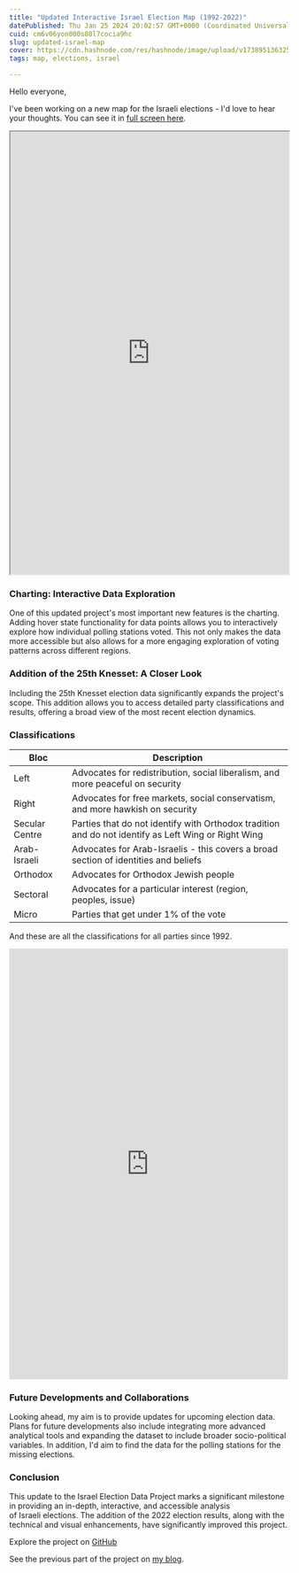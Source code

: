 ```yaml
---
title: "Updated Interactive Israel Election Map (1992-2022)"
datePublished: Thu Jan 25 2024 20:02:57 GMT+0000 (Coordinated Universal Time)
cuid: cm6v06yon000s08l7cocia9hc
slug: updated-israel-map
cover: https://cdn.hashnode.com/res/hashnode/image/upload/v1738951363255/3479ed8d-faeb-433a-bdca-acac7cd1a68f.png
tags: map, elections, israel

---
```


Hello everyone,

I've been working on a new map for the Israeli elections - I'd love to hear your thoughts. You can see it in [full screen here](https://israel-revised.pages.dev/).

<iframe src="https://israel-revised.pages.dev/" style="width:100%" height="800"></iframe>

### Charting: Interactive Data Exploration

One of this updated project's most important new features is the charting. Adding hover state functionality for data points allows you to interactively explore how individual polling stations voted. This not only makes the data more accessible but also allows for a more engaging exploration of voting patterns across different regions.

### Addition of the 25th Knesset: A Closer Look

Including the 25th Knesset election data significantly expands the project's scope. This addition allows you to access detailed party classifications and results, offering a broad view of the most recent election dynamics.

### Classifications

| **Bloc** | **Description** |
| --- | --- |
| Left | Advocates for redistribution, social liberalism, and more peaceful on security |
| Right | Advocates for free markets, social conservatism, and more hawkish on security |
| Secular Centre | Parties that do not identify with Orthodox tradition and do not identify as Left Wing or Right Wing |
| Arab-Israeli | Advocates for Arab-Israelis - this covers a broad section of identities and beliefs |
| Orthodox | Advocates for Orthodox Jewish people |
| Sectoral | Advocates for a particular interest (region, peoples, issue) |
| Micro | Parties that get under 1% of the vote |

And these are all the classifications for all parties since 1992.

<iframe id="datawrapper-chart-QsTiz" src="https://datawrapper.dwcdn.net/QsTiz/2/" style="width:0;min-width:100%;border:none" height="778"></iframe>

### Future Developments and Collaborations

Looking ahead, my aim is to provide updates for upcoming election data. Plans for future developments also include integrating more advanced analytical tools and expanding the dataset to include broader socio-political variables. In addition, I'd aim to find the data for the polling stations for the missing elections.

### Conclusion

This update to the Israel Election Data Project marks a significant milestone in providing an in-depth, interactive, and accessible analysis of Israeli elections. The addition of the 2022 election results, along with the technical and visual enhancements, have significantly improved this project.

Explore the project on [GitHub  
](https://github.com/JacobWeinbren/Israel-Revised)

See the previous part of the project on [my blog](https://kafkaesque.blog/post/israeli-knesset-elections/).[  
](https://github.com/JacobWeinbren/Israel-Revised?ref=kafkaesque.digitalpress.blog)